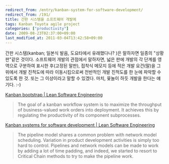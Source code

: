 ```yaml
---
redirect_from: /entry/kanban-system-for-software-development/
redirect_from: /191/
title: 간판 시스템을 소프트웨어 개발에
tags: Kanban Toyota agile project
categories: ["productivity"]
date: 2009-08-23T02:37:00+09:00
last_modified_at: 2011-03-04T13:42:58+09:00
---
```

간판 시스템(kanban; 일본식 발음, 도요타에서 유래했다나? )은 말하자면 일종의
"상황판"같은 것이다. 소프트웨어 개발의 관점에서 말하자면, 넓은 판에 개발의
각 단계를 영역으로 구분하여 표시한 후(고정된 말판), 접착식 메모지 등에 적은
개발 요건(말)을 그 위에서 개발 진척도에 따라 이동시킴으로써 전반적인 개발
진척도를 한 눈에 파악할 수 있도록 한 것. 또는 그 이상이라고 말할 수 있겠다.
마치, 윷놀이 하듯 개발을 한다는 얘기다. :-)

[Kanban bootstrap \| Lean Software Engineering](http://leansoftwareengineering.com/2007/10/27/kanban-bootstrap/)

> The goal of a kanban workflow system is to maximize the throughput of
> business-valued work orders into deployment. It achieves this by
> regulating the productivity of its component subprocesses.

[Kanban systems for software development \| Lean Software Engineering](http://leansoftwareengineering.com/2007/08/29/kanban-systems-for-software-development/)

> The pipeline model shares a common problem with network model scheduling.
> Variation in product development activities is simply too hard to control.
> Pipelines and network models can be made to work by adding a lot of time
> padding, and indeed, we started to resort to Critical Chain methods to
> try to make the pipeline work.

